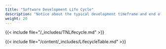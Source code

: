 ```yaml
---
title: "Software Development Life Cycle"
description: "Notice about the typical development timeframe and end of life expectations for TrueNAS SCALE major versions."
weight: 20
---
```


{{< include file="/_includes/TNLifecycle.md" >}}

{{< include file="/content/_includes/LifecycleTable.md" >}}
